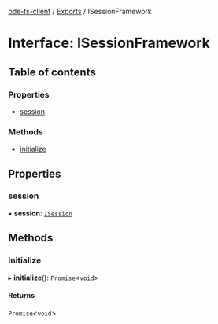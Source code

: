 [ode-ts-client](../README.md) / [Exports](../modules.md) / ISessionFramework

# Interface: ISessionFramework

## Table of contents

### Properties

- [session](ISessionFramework.md#session)

### Methods

- [initialize](ISessionFramework.md#initialize)

## Properties

### session

• **session**: [`ISession`](ISession.md)

## Methods

### initialize

▸ **initialize**(): `Promise`<`void`\>

#### Returns

`Promise`<`void`\>

